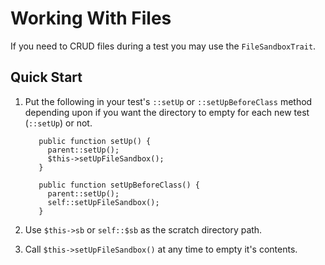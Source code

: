 # Working With Files

If you need to CRUD files during a test you may use the `FileSandboxTrait`.

## Quick Start

1. Put the following in your test's `::setUp` or `::setUpBeforeClass` method depending upon if you want the directory to empty for each new test (`::setUp`) or not.

          public function setUp() {
            parent::setUp();
            $this->setUpFileSandbox();
          }
          
          public function setUpBeforeClass() {
            parent::setUp();
            self::setUpFileSandbox();
          }
      
1. Use `$this->sb` or `self::$sb` as the scratch directory path.
1. Call `$this->setUpFileSandbox()` at any time to empty it's contents.
